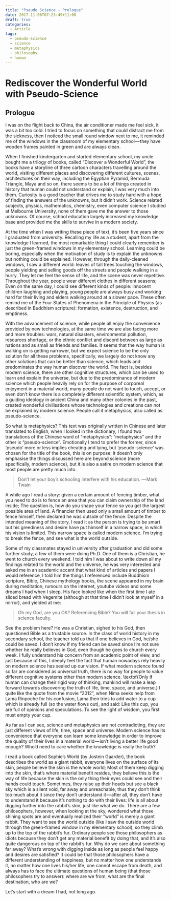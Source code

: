 ```yaml
---
title: "Pseudo Science - Prologue"
date: 2017-11-06T07:23:49+11:00
draft: true
categories:
  - Article
tags:
  - pseudo-science
  - science
  - metaphysics
  - philosophy
  - human
---
```


# Rediscover the Wonderful World with Pseudo-Science

## Prologue

I was on the flight back to China, the air conditioner made me feel sick, it was a bit too cold. I tried to focus on something that could distract me from the sickness, then I noticed the small round window next to me, it reminded me of the windows in the classroom of my elementary school — they have wooden frames painted in green and are always clean.

When I finished kindergarten and started elementary school, my uncle bought me a trilogy of books, called “Discover a Wonderful World”, the books have a storyline of three cartoon characters travelling around the world, visiting different places and discovering different cultures, scenes, architectures on their way, including the Egyptian Pyramid, Bermuda Triangle, Maya and so on, there seems to be a lot of things created in history that human could not understand or explain, I was very much into them. Curiosity is a good teacher that drives me to study hard with a hope of finding the answers of the unknowns, but it didn’t work. Science related subjects, physics, mathematics, chemistry, even computer science I studied at Melbourne University, none of them gave me the answer to those unknowns. Of course, school education largely increased my knowledge base and provided me the skills to survive in a modern society.

At the time when I was writing these piece of text, it’s been five years since I graduated from university. Recalling my life as a student, apart from the knowledge I learned, the most remarkable thing I could clearly remember is just the green-framed windows in my elementary school. Learning could be boring, especially when the motivation of study is to explain the unknowns but nothing could be explained. However, through the daily-cleaned windows, I saw a different world: leaves of tall trees touching the windows, people yielding and selling goods off the streets and people walking in a hurry. They let me feel the sense of life, and the scene was never repetitive. Throughout the year, people wear different clothes in different seasons; Even on the same day, I could see different kinds of people: innocent children laughing and playing, young people are always busy and working hard for their living and elders walking around at a slower pace. These often remind me of the Four States of Phenomena in the Principle of Physics (as described in Buddhism scripture): formation, existence, destruction, and emptiness.

With the advancement of science, while people all enjoy the convenience provided by new technologies, at the same time we are also facing more and more troubles: wars, natural disasters, environmental pollution, resources shortage, or the ethnic conflict and discord between as large as nations and as small as friends and families. It seems that the way human is walking on is getting narrower, but we expect science to be the only solution for all these problems, specifically, we largely do not know any other solutions that can be better than science, which leads and predominates the way human discover the world. The fact is, besides modern science, there are other cognitive structures, which can be used to learn and explain the universe, but due to the predominance of modern science which people heavily rely on for the purpose of corporeal enjoyment in a material world, many people do not want to touch, accept, or even don’t know there is a completely different scientific system, which, as a guiding ideology in ancient China and many other colonies in the past, created wonderful civilisations whose technologies and creations can not be explained by modern science. People call it metaphysics, also called as pseudo-science.

So what is metaphysics? This text was originally written in Chinese and later translated to English, when I looked in the dictionary, I found two translations of the Chinese word of “metaphysics”: “metaphysics” and the other is “pseudo-science”. Emotionally I tend to prefer the former, since ‘pseudo’ more or less implies cheating and lying, but ‘pseudo-science’ was chosen for the title of the book, this is on purpose: it doesn’t only emphasise the things discussed here are beyond science (more specifically, modern science), but it is also a satire on modern science that most people are pretty much into.

> Don’t let your boy’s schooling interfere with his education.
> — Mark Twain

A while ago I read a story: given a certain amount of fencing timber, what you need to do is to fence an area that you can claim ownership of the land inside; The question is, how do you shape your fence so you get the largest possible area of land. A financier then used only a small amount of timber to fence himself, then declared he was outside of the fence. Despite the intended meaning of the story, I read it as the person is trying to be smart but his greediness and desire have put himself in a narrow space, in which his vision is limited. This narrow space is called modern science. I’m trying to break the fence, and see what is the world outside.

Some of my classmates stayed in university after graduation and did some further study, a few of them were doing Ph.D. One of them is a Christian, he went to church every weekend. I told him I was about to write down all my findings related to the world and the universe, he was very interested and asked me in an academic accent that what kind of articles and papers I would reference, I told him the things I referenced include Buddhism scripture, Bible, Chinese mythology books, the scene appeared in my brain during meditation, rumours on the internet, youtube videos and some dreams I had when I sleep. His face looked like when the first time I ate sliced bread with Vegemite (although at that time I didn’t look at myself in a mirror), and yielded at me:

> Oh my God, are you OK? Referencing Bible? You will fail your thesis in science faculty.

See the problem here? He was a Christian, sighed to his God, then questioned Bible as a trustable source. In the class of world history in my secondary school, the teacher told us that if one believes in God, he/she could be saved. I don’t know if my friend can be saved since I’m not sure whether he really believes in God, even though he goes to church every week. I fully understand his concern from an academic point of view, and just because of this, I deeply feel the fact that human nowadays rely heavily on modern science has sealed up our vision. If what modern science found so far are considered as universal truth, there is no way for people to value different cognitive systems other than modern science. \textbf{Only if human can change their rigid way of thinking, mankind will make a leap forward towards discovering the truth of life, time, space, and universe.} I quite like the quote from the movie “2012”, when Nima seeks help from Lama Rinpoche for his confusion, Lama then tries to add water to a cup which is already full (so the water flows out), and said:
Like this cup, you are full of opinions and speculations. To see the light of wisdom, you first must empty your cup.

As far as I can see, science and metaphysics are not contradicting, they are just different views of life, time, space and universe. Modern science has its convenience that everyone can learn some knowledge in order to improve the quality of their lives in a material world — isn’t living a better life good enough? Who’d need to care whether the knowledge is really the truth?

I read a book called Sophie’s World (by Jostein Gaarder), the book describes the world as a giant rabbit, everyone lives on the surface of its skin, people believe the skin is the whole world; Most of them keep digging into the skin, that’s where material benefit resides, they believe this is the way of life because the skin is the only thing their eyes could see and their hands could touch. Sometimes, they raise up their heads but see a black sky which is a silent void, far away and unreachable, thus they don’t think too much about it since they don’t understand it — after all, they don’t have to understand it because it’s nothing to do with their lives: life is all about digging further into the rabbit’s skin, just like what we do.
There are a few philosophers, however, when looking at the sky, wondered what those shining spots are and eventually realized their “world” is merely a giant rabbit. They want to see the world outside (like I saw the outside world through the green-framed window in my elementary school), so they climb up to the top of the rabbit’s fur. Ordinary people see those philosophers as idiots because they don’t get any material benefit by doing that, and it’s also quite dangerous on top of the rabbit’s fur. Why do we care about something far away? What’s wrong with digging inside as long as people feel happy and desires are satisfied? It could be that those philosophers have a different understanding of happiness, but no matter how one understands it, no matter how one lives his/her life, one cannot escape from death, and always has to face the ultimate questions of human being (that those philosophers try to answer): where are we from, what are the final destination, who are we?

Let’s start with a dream I had, not long ago.
